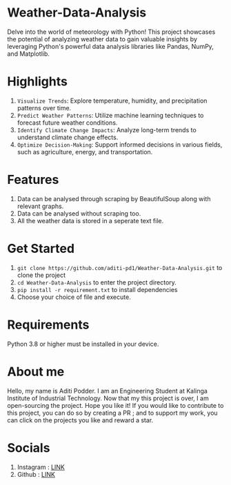 # Weather-Data-Analysis
Delve into the world of meteorology with Python! This project showcases the potential of analyzing weather data to gain valuable insights by leveraging Python's powerful data analysis libraries like Pandas, NumPy, and Matplotlib.

# Highlights
1. `Visualize Trends`: Explore temperature, humidity, and precipitation patterns over time.
2. `Predict Weather Patterns`: Utilize machine learning techniques to forecast future weather conditions.
3. `Identify Climate Change Impacts`: Analyze long-term trends to understand climate change effects.
4. `Optimize Decision-Making`: Support informed decisions in various fields, such as agriculture, energy, and transportation.

# Features
1. Data can be analysed through scraping by BeautifulSoup along with relevant graphs.
2. Data can be analysed without scraping too.
3. All the weather data is stored in a seperate text file.

# Get Started
1. `git clone https://github.com/aditi-pd1/Weather-Data-Analysis.git` to clone the project
2. `cd Weather-Data-Analysis` to enter the project directory.
3. `pip install -r requirement.txt` to install dependencies
4. Choose your choice of file and execute.

# Requirements
Python 3.8 or higher must be installed in your device. 

# About me
Hello, my name is Aditi Podder. I am an Engineering Student at Kalinga Institute of Industrial Technology. Now that my this project is over, I am open-sourcing the project. Hope you like it!
If you would like to contribute to this project, you can do so by creating a PR ; and to support my work, you can click on the projects you like and reward a star.

# Socials
1. Instagram :  [LINK](https://instagram.com/aditipd1/)
2. Github :  [LINK](https://github.com/aditi-pd1/)
